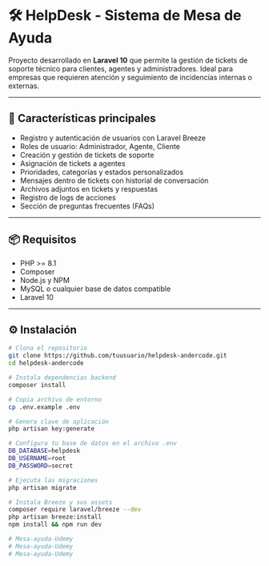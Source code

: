 # 🛠️ HelpDesk - Sistema de Mesa de Ayuda

Proyecto desarrollado en **Laravel 10** que permite la gestión de tickets de soporte técnico para clientes, agentes y administradores. Ideal para empresas que requieren atención y seguimiento de incidencias internas o externas.

---

## 🚀 Características principales

- Registro y autenticación de usuarios con Laravel Breeze
- Roles de usuario: Administrador, Agente, Cliente
- Creación y gestión de tickets de soporte
- Asignación de tickets a agentes
- Prioridades, categorías y estados personalizados
- Mensajes dentro de tickets con historial de conversación
- Archivos adjuntos en tickets y respuestas
- Registro de logs de acciones
- Sección de preguntas frecuentes (FAQs)

---

## 📦 Requisitos

- PHP >= 8.1
- Composer
- Node.js y NPM
- MySQL o cualquier base de datos compatible
- Laravel 10

---

## ⚙️ Instalación

```bash
# Clona el repositorio
git clone https://github.com/tuusuario/helpdesk-andercode.git
cd helpdesk-andercode

# Instala dependencias backend
composer install

# Copia archivo de entorno
cp .env.example .env

# Genera clave de aplicación
php artisan key:generate

# Configura tu base de datos en el archivo .env
DB_DATABASE=helpdesk
DB_USERNAME=root
DB_PASSWORD=secret

# Ejecuta las migraciones
php artisan migrate

# Instala Breeze y sus assets
composer require laravel/breeze --dev
php artisan breeze:install
npm install && npm run dev

# Mesa-ayuda-Udemy
# Mesa-ayuda-Udemy
# Mesa-ayuda-Udemy
